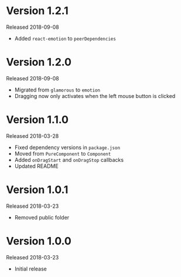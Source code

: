 # Version 1.2.1
Released 2018-09-08

- Added `react-emotion` to `peerDependencies`

# Version 1.2.0
Released 2018-09-08

- Migrated from `glamorous` to `emotion`
- Dragging now only activates when the left mouse button is clicked

# Version 1.1.0
Released 2018-03-28

- Fixed dependency versions in `package.json`
- Moved from `PureComponent` to `Component`
- Added `onDragStart` and `onDragStop` callbacks
- Updated README

# Version 1.0.1
Released 2018-03-23

- Removed public folder

# Version 1.0.0
Released 2018-03-23

- Initial release
